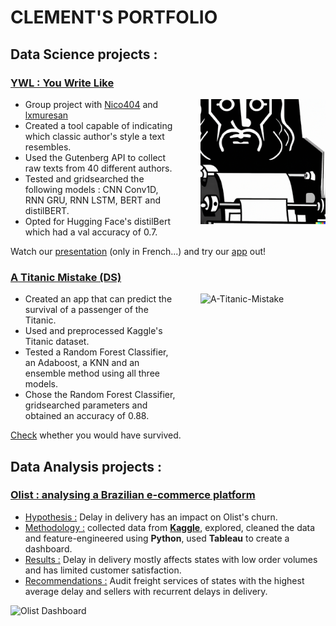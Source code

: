 # CLEMENT'S PORTFOLIO

## Data Science projects : 

### [YWL : You Write Like](https://github.com/Clement7991/ywl)
<a href="https://www.youtube.com/watch?v=5VZa8K2afMg&t=336s&ab_channel=PouetPouet">
  <img align="right" src="ywl.png" alt="YWL" width="200" style="margin-left: 40px;" />
</a>

* Group project with [Nico404](https://github.com/Nico404) and [lxmuresan](https://github.com/lxmuresan)
* Created a tool capable of indicating which classic author's style a text resembles.
* Used the Gutenberg API to collect raw texts from 40 different authors.
* Tested and gridsearched the following models : CNN Conv1D, RNN GRU, RNN LSTM, BERT and distilBERT.
* Opted for Hugging Face's distilBert which had a val accuracy of 0.7.

Watch our [presentation](https://www.youtube.com/watch?v=5VZa8K2afMg&ab_channel=PouetPouet) (only in French...) and try our [app](https://youwritelike.streamlit.app) out!


### [A Titanic Mistake (DS)](https://github.com/Clement7991/Titanic-hw)
<img align="right" src="https://images.rawpixel.com/image_800/cHJpdmF0ZS9sci9pbWFnZXMvd2Vic2l0ZS8yMDIzLTAzL3drMjk5MDc4OS1pbWFnZS5qcGc.jpg" alt="A-Titanic-Mistake" width="200" height="200" style="margin-left: 40px;" />

* Created an app that can predict the survival of a passenger of the Titanic.
* Used and preprocessed Kaggle's Titanic dataset.
* Tested a Random Forest Classifier, an Adaboost, a KNN and an ensemble method using all three models.
* Chose the Random Forest Classifier, gridsearched parameters and obtained an accuracy of 0.88.

[Check](https://titanic-mistake.streamlit.app/) whether you would have survived. 


## Data Analysis projects : 

### [Olist : analysing a Brazilian e-commerce platform](https://olist.com/pt-br/)

* <ins>Hypothesis :</ins> Delay in delivery has an impact on Olist's churn.
* <ins>Methodology :</ins> collected data from [**Kaggle**](https://www.kaggle.com/datasets/olistbr/brazilian-ecommerce), explored, cleaned the data and feature-engineered using **Python**, used **Tableau** to create a dashboard.
* <ins>Results :</ins> Delay in delivery mostly affects states with low order volumes and has limited customer satisfaction.
* <ins>Recommendations :</ins> Audit freight services of states with the highest average delay and sellers with recurrent delays in delivery.

<img src="Olist Dashboard (7)" alt="Olist Dashboard" width="500" height="400">
